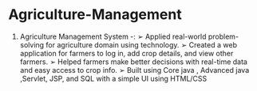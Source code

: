 # Agriculture-Management
1. Agriculture Management System  -: 
➢ Applied real-world problem-solving for agriculture domain using technology. 
➢ Created a web application for farmers to log in, add crop details, and view other farmers. 
➢ Helped farmers make better decisions with real-time data and easy access to crop info. 
➢ Built using Core java , Advanced java ,Servlet, JSP, and SQL with a simple UI using 
HTML/CSS
